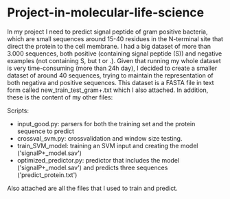 # Project-in-molecular-life-science
In my project I need to predict signal peptide of gram positive bacteria, which are small sequences around 15-40 residues in the N-terminal site that direct the protein to the cell membrane. I had a big dataset of more than 3.000 sequences, both positive (containing signal peptide (S)) and negative examples (not containing S, but t or .). Given that running my whole dataset is very time-consuming (more than 24h day), I decided to create a smaller dataset of around 40 sequences, trying to maintain the representation of both negativa and positive sequences. This dataset is a FASTA file in text form called new_train_test_gram+.txt which I also attached. In addition, these is the content of my other files: 

Scripts: 
- input_good.py: parsers for both the training set and the protein sequence to predict
- crossval_svm.py: crossvalidation and window size testing. 
- train_SVM_model: training an SVM input and creating the model ('signalP+_model.sav')
- optimized_predictor.py: predictor that includes the model ('signalP+_model.sav') and predicts three sequences ('predict_protein.txt')

Also attached are all the files that I used to train and predict. 
